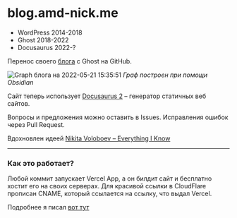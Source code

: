 # blog.amd-nick.me

- WordPress 2014-2018
- Ghost 2018-2022
- Docusaurus 2022-?

Перенос своего [блога](https://blog.amd-nick.me) с Ghost на GitHub.

![Graph блога на 2022-05-21 15:35:51](https://i.imgur.com/zzVv8RJ.png)
_Граф построен при помощи Obsidian_

Сайт теперь использует [Docusaurus 2](https://docusaurus.io/) – генератор статичных веб сайтов.

Вопросы и предложения можно оставить в Issues. Исправления ошибок через Pull Request.

Вдохновлен идеей [Nikita Voloboev – Everything I Know](https://wiki.nikiv.dev)

---

### Как это работает?

Любой коммит запускает Vercel App, а он билдит сайт и бесплатно хостит его на своих серверах. Для красивой ссылки в CloudFlare прописан CNAME, который ссылается на ссылку, что выдал Vercel.

Подробнее я писал [вот тут](2022-05-17-ghost-vs-docusaurus.md)
